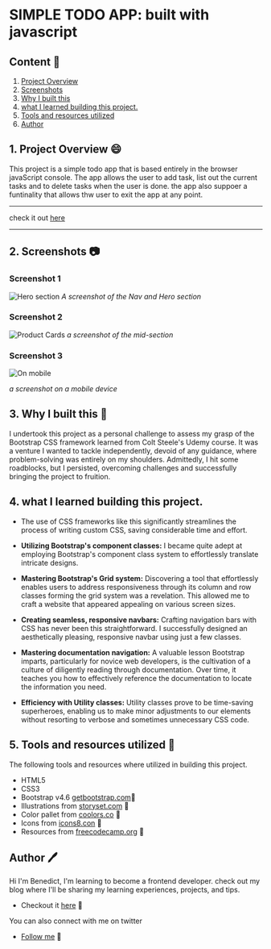 # SIMPLE TODO APP: built with javascript

## Content :link:

1. [Project Overview](#1-project-overview-😄)
2. [Screenshots](#2-screenshots-📷)
3. [Why I built this](#3-why-i-built-this-❓)
4. [what I learned building this project.](#4-what-i-learned-while-building-this-project)
5. [Tools and resources utilized](#6-tools-and-resources-utilized-🔧)
6. [Author](#7-author-🖊️)


## 1. Project Overview :smile:
This project is a simple todo app that is based entirely in the browser javaScript console. The app allows the user to add task, list out the current tasks and to delete tasks when the user is done. the app also suppoer a funtinality that allows thw user to exit the app at any point.

***
check it out [here](https://owlvector.netlify.app/)
***

## 2. Screenshots :camera:
### Screenshot 1
![Hero section](/imgs/screenshot-owlvector.netlify.app-1.png)
*A screenshot of the Nav and Hero section*


### Screenshot 2
![Product Cards](/imgs/screenshot-owlvector.netlify.app-3.png)
*a screenshot of the mid-section*

### Screenshot 3
![On mobile](/imgs/mobile-1.png)

*a screenshot on a mobile device*

## 3. Why I built this :hammer:
I undertook this project as a personal challenge to assess my grasp of the Bootstrap CSS framework learned from Colt Steele's Udemy course. It was a venture I wanted to tackle independently, devoid of any guidance, where problem-solving was entirely on my shoulders. Admittedly, I hit some roadblocks, but I persisted, overcoming challenges and successfully bringing the project to fruition.


## 4. what I learned building this project.
- The use of CSS frameworks like this significantly streamlines the process of writing custom CSS, saving considerable time and effort.

- **Utilizing Bootstrap's component classes:** I became quite adept at employing Bootstrap's component class system to effortlessly translate intricate designs.

- **Mastering Bootstrap's Grid system:** Discovering a tool that effortlessly enables users to address responsiveness through its column and row classes forming the grid system was a revelation. This allowed me to craft a website that appeared appealing on various screen sizes.

- **Creating seamless, responsive navbars:** Crafting navigation bars with CSS has never been this straightforward. I successfully designed an aesthetically pleasing, responsive navbar using just a few classes.

- **Mastering documentation navigation:** A valuable lesson Bootstrap imparts, particularly for novice web developers, is the cultivation of a culture of diligently reading through documentation. Over time, it teaches you how to effectively reference the documentation to locate the information you need.

- **Efficiency with Utility classes:** Utility classes prove to be time-saving superheroes, enabling us to make minor adjustments to our elements without resorting to verbose and sometimes unnecessary CSS code.


## 5. Tools and resources utilized :wrench:
The following tools and resources where utilized in building this project.
- HTML5
- CSS3
- Bootstrap v4.6 [getbootstrap.com](https://getbootstrap.com/docs/4.6/getting-started/introduction/):link:
- Illustrations from [storyset.com](https://storyset.com/) :link:
- Color pallet from [coolors.co](https://coolors.co) :link:
- Icons from [icons8.con](https://icons8.com/) :link:
- Resources from [freecodecamp.org](https://www.freecodecamp.org) :link:

## Author :pen:
Hi I'm Benedict, I'm learning to become a frontend developer. check out my blog where I'll be sharing my learning experiences, projects, and tips. 
- Checkout it [here](https://benneythedev.hashnode.dev/) :link: 

You can also connect with me on twitter
- [Follow me](https://www.twitter.com/CodewithNtaji) :link: 

